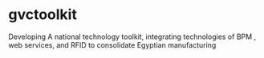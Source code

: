 # gvctoolkit
Developing A national technology toolkit, integrating technologies of BPM , web services, and RFID to consolidate Egyptian manufacturing
